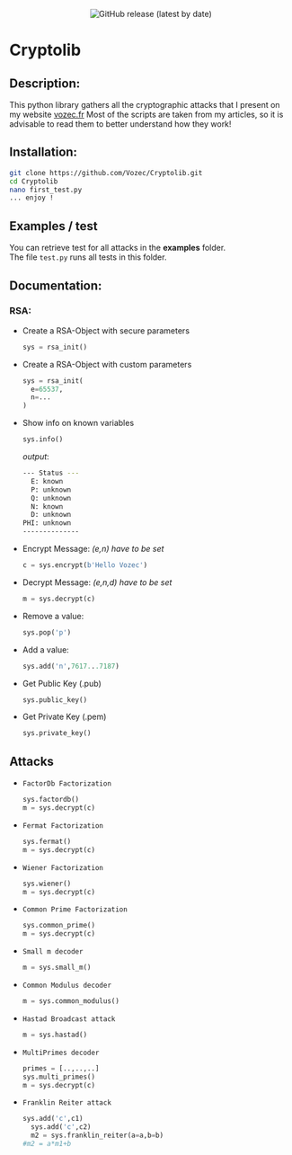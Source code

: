 <p align="center">
  <img alt="GitHub release (latest by date)" src="https://img.shields.io/badge/Version-1.0-blue.svg">
</p>

#  Cryptolib

## Description:

This python library gathers all the cryptographic attacks that I present on my website [vozec.fr](https://vozec.fr/crypto-rsa/)
Most of the scripts are taken from my articles, so it is advisable to read them to better understand how they work!

## Installation:

```bash
git clone https://github.com/Vozec/Cryptolib.git
cd Cryptolib
nano first_test.py
... enjoy !
```

## Examples / test
You can retrieve test for all attacks in the **examples** folder.  
The file ``test.py`` runs all tests in this folder.


## Documentation:
### RSA:
- Create a RSA-Object with secure parameters
  ```python
  sys = rsa_init()
  ```

- Create a RSA-Object with custom parameters
  ```python
  sys = rsa_init(
    e=65537,
    n=...
  )
  ```

- Show info on known variables
  ```python
  sys.info()
  ```

  *output*:
  ```bash
  --- Status ---
    E: known
    P: unknown
    Q: unknown
    N: known
    D: unknown
  PHI: unknown
  --------------
  ```

- Encrypt Message:
  *(e,n) have to be set*
  ```python
  c = sys.encrypt(b'Hello Vozec')
  ```

- Decrypt Message:
  *(e,n,d) have to be set*
  ```python
  m = sys.decrypt(c)
  ```

- Remove a value:
  ```python
  sys.pop('p')
  ```

- Add a value:
  ```python
  sys.add('n',7617...7187)
  ```

- Get Public Key (.pub)
  ```python
  sys.public_key()
  ```

- Get Private Key (.pem)
  ```python
  sys.private_key()
  ```

## Attacks
- `FactorDb Factorization`
  ```python
  sys.factordb()
  m = sys.decrypt(c)
  ```

- `Fermat Factorization`
  ```python
  sys.fermat()
  m = sys.decrypt(c)
  ```

- `Wiener Factorization`
  ```python
  sys.wiener()
  m = sys.decrypt(c)
  ```

- `Common Prime Factorization`
  ```python
  sys.common_prime()
  m = sys.decrypt(c)
  ```

- `Small m decoder`
  ```python
  m = sys.small_m()
  ```

- `Common Modulus decoder`
  ```python
  m = sys.common_modulus()
  ```

- `Hastad Broadcast attack`
  ```python
  m = sys.hastad()
  ```

- `MultiPrimes decoder`
  ```python
  primes = [..,..,..]
  sys.multi_primes()
  m = sys.decrypt(c)
  ```

- `Franklin Reiter attack`
  ```python
  sys.add('c',c1)
	sys.add('c',c2)
	m2 = sys.franklin_reiter(a=a,b=b)
  #m2 = a*m1+b
  ```
